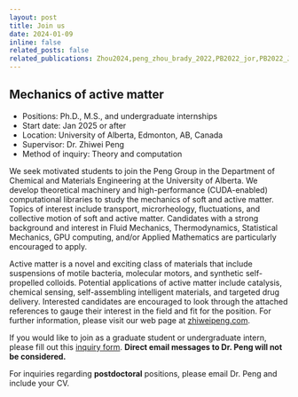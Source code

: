 ```yaml
---
layout: post
title: Join us
date: 2024-01-09 
inline: false
related_posts: false
related_publications: Zhou2024,peng_zhou_brady_2022,PB2022_jor,PB2022_JCP, PRF2020
---
```


## Mechanics of active matter

- Positions: Ph.D., M.S., and undergraduate internships
- Start date: Jan 2025 or after
- Location: University of Alberta, Edmonton, AB, Canada
- Supervisor: Dr. Zhiwei Peng 
- Method of inquiry: Theory and computation



We seek motivated students to join the Peng Group in the Department of Chemical and Materials Engineering at the University of Alberta. We develop theoretical machinery and high-performance (CUDA-enabled) computational libraries to study the mechanics of soft and active matter. Topics of interest include transport, microrheology, fluctuations, and collective motion of soft and active matter. Candidates with a strong background and interest in Fluid Mechanics, Thermodynamics, Statistical Mechanics, GPU computing, and/or Applied Mathematics are particularly encouraged to apply.

Active matter is a novel and exciting class of materials that include suspensions of motile bacteria, molecular motors, and synthetic self-propelled colloids. Potential applications of active matter include catalysis, chemical sensing, self-assembling intelligent materials, and targeted drug delivery.  Interested candidates are encouraged to look through the attached references to gauge their interest in the field and fit for the position. For further information, please visit our web page at [zhiweipeng.com](https://zhiweipeng.com/).

If you would like to join as a graduate student or undergraduate intern, please fill out this [inquiry form](https://forms.gle/wfAvGcViQLaTwurJ6). **Direct email messages to Dr. Peng will not be considered.**

For inquiries regarding **postdoctoral** positions, please email Dr. Peng and include your CV. 


<!-- Applications for the M.S. and Ph.D. programs must be made through the [Faculty of Graduate Studies and Research](https://www.ualberta.ca/graduate-studies/prospective-students/apply-for-admission/index.html) at UAlberta. -->

